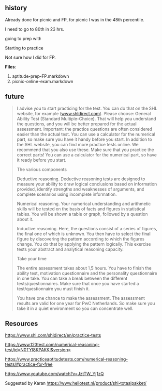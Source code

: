 ## history

Already done for picnic and FP, for picnic I was in the 48th
percentile.

I need to go to 80th in 23 hrs. 

going to prep with

Starting to practice


Not sure how I did for FP.

**Files**:

1. aptitude-prep-FP.markdown
2. picnic-online-exam.markdown

## future

> I advise you to start practicing for the test. You can do that on the
> SHL website, for example (www.shldirect.com). Please choose: General
> Ability Test (Standard Multiple-Choice). That will help you understand
> the questions, and you will be better prepared for the actual
> assessment. Important: the practice questions are often considered
> easier than the actual test. You can use a calculator for the
> numerical part, so make sure you have it handy before you start. In
> addition to the SHL website, you can find more practice tests
> online. We recommend that you also use these. Make sure that you
> practice the correct parts! You can use a calculator for the numerical
> part, so have it ready before you start.
>
> The various components
>
> Deductive reasoning. Deductive reasoning tests are designed to measure
> your ability to draw logical conclusions based on information
> provided, identify strengths and weaknesses of arguments, and complete
> scenarios using incomplete information.
>
> Numerical reasoning. Your numerical understanding and arithmetic
> skills will be tested on the basis of facts and figures in statistical
> tables. You will be shown a table or graph, followed by a question
> about it.
>
> Inductive reasoning. Here, the questions consist of a series of
> figures, the final one of which is unknown. You then have to select
> the final figure by discovering the pattern according to which the
> figures change. You do that by applying the pattern logically. This
> exercise tests your abstract and analytical reasoning capacity.
>
> Take your time
>
> The entire assessment takes about 1,5 hours. You have to finish the
> ability test, motivation questionnaire and the personality
> questionnaire in one take. You can take a break between the different
> tests/questionnaires. Make sure that once you have started a
> test/questionnaire you must finish it.
>
> You have one chance to make the assessment. The assessment results are
> valid for one year for PwC Netherlands. So make sure you take it in a
> quiet environment so you can concentrate well.


## Resources

https://www.shl.com/shldirect/en/practice-tests

https://www.123test.com/numerical-reasoning-test/id=N0TYI8KPAKKI&version=

https://www.practiceaptitudetests.com/numerical-reasoning-tests/#practice-for-free

https://www.youtube.com/watch?v=JztTW_Yj1zQ 

Suggested by Karan https://www.hellotest.nl/product/shl-totaalpakket/
